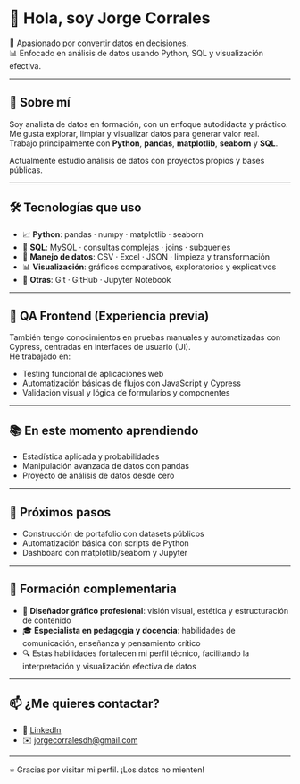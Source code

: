 # 👋 Hola, soy Jorge Corrales

🎯 Apasionado por convertir datos en decisiones.  
📊 Enfocado en análisis de datos usando Python, SQL y visualización efectiva.

---

## 💼 Sobre mí

Soy analista de datos en formación, con un enfoque autodidacta y práctico.  
Me gusta explorar, limpiar y visualizar datos para generar valor real.  
Trabajo principalmente con **Python**, **pandas**, **matplotlib**, **seaborn** y **SQL**.  

Actualmente estudio análisis de datos con proyectos propios y bases públicas.

---

## 🛠️ Tecnologías que uso

- 📈 **Python**: pandas · numpy · matplotlib · seaborn  
- 🧮 **SQL**: MySQL · consultas complejas · joins · subqueries  
- 📂 **Manejo de datos**: CSV · Excel · JSON · limpieza y transformación  
- 📊 **Visualización**: gráficos comparativos, exploratorios y explicativos  
- 🧰 **Otras**: Git · GitHub · Jupyter Notebook

---

## 🧪 QA Frontend (Experiencia previa)

También tengo conocimientos en pruebas manuales y automatizadas con Cypress, centradas en interfaces de usuario (UI).  
He trabajado en:
- Testing funcional de aplicaciones web
- Automatización básicas de flujos con JavaScript y Cypress
- Validación visual y lógica de formularios y componentes

---

## 📚 En este momento aprendiendo

- Estadística aplicada y probabilidades
- Manipulación avanzada de datos con pandas
- Proyecto de análisis de datos desde cero

---

## 📌 Próximos pasos

- Construcción de portafolio con datasets públicos
- Automatización básica con scripts de Python
- Dashboard con matplotlib/seaborn y Jupyter

---

## 🧠 Formación complementaria

- 🎨 **Diseñador gráfico profesional**: visión visual, estética y estructuración de contenido  
- 🎓 **Especialista en pedagogía y docencia**: habilidades de comunicación, enseñanza y pensamiento crítico  
- 🔍 Estas habilidades fortalecen mi perfil técnico, facilitando la interpretación y visualización efectiva de datos

---

## 📫 ¿Me quieres contactar?

- 💼 [LinkedIn](https://www.linkedin.com/in/jolcore)  
- ✉️ jorgecorralesdh@gmail.com

---

⭐ Gracias por visitar mi perfil. ¡Los datos no mienten!

